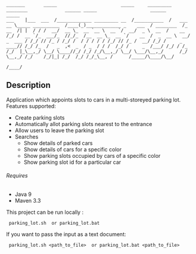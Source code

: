 ```text

_______       _____                        _____     _________   ________              ______ _____                    ______       _____ 
___    |___  ___  /_____________ _________ __  /___________  /   ___  __ \_____ __________  /____(_)_____________ _    ___  / ________  /_
__  /| |  / / /  __/  __ \_  __ `__ \  __ `/  __/  _ \  __  /    __  /_/ /  __ `/_  ___/_  //_/_  /__  __ \_  __ `/    __  /  _  __ \  __/
_  ___ / /_/ // /_ / /_/ /  / / / / / /_/ // /_ /  __/ /_/ /     _  ____// /_/ /_  /   _  ,<  _  / _  / / /  /_/ /     _  /___/ /_/ / /_  
/_/  |_\__,_/ \__/ \____//_/ /_/ /_/\__,_/ \__/ \___/\__,_/      /_/     \__,_/ /_/    /_/|_| /_/  /_/ /_/_\__, /      /_____/\____/\__/  
                                                                                                          /____/                          

```

## Description
Application which appoints slots to cars in a multi-storeyed parking lot.
Features supported:
* Create parking slots
* Automatically allot parking slots nearest to the entrance
* Allow users to leave the parking slot
* Searches
   * Show details of parked cars
   * Show details of cars for a specific color
   * Show parking slots occupied by cars of a specific color
   * Show parking slot id for a particular car
   
   
###### Requires
* Java 9
* Maven 3.3
   

This project can be run locally :

     parking_lot.sh  or parking_lot.bat

If you want to pass the input as a text document:

     parking_lot.sh <path_to_file>  or parking_lot.bat <path_to_file>
